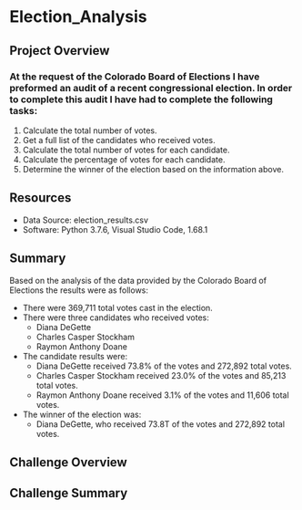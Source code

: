 # Election_Analysis

## Project Overview

### At the request of the Colorado Board of Elections I have preformed an audit of a recent congressional election. In order to complete this audit I have had to complete the following tasks:

1. Calculate the total number of votes.
2. Get a full list of the candidates who received votes.
3. Calculate the total number of votes for each candidate.
4. Calculate the percentage of votes for each candidate.
5. Determine the winner of the election based on the information above.

## Resources
- Data Source: election_results.csv
- Software: Python 3.7.6, Visual Studio Code, 1.68.1

## Summary
Based on the analysis of the data provided by the Colorado Board of Elections the results were as follows:
- There were 369,711 total votes cast in the election.
- There were three candidates who received votes:
	- Diana DeGette
	- Charles Casper Stockham
	- Raymon Anthony Doane
- The candidate results were:
	- Diana DeGette received 73.8% of the votes and 272,892 total votes.
	- Charles Casper Stockham received 23.0% of the votes and 85,213 total votes.
	- Raymon Anthony Doane received 3.1% of the votes and 11,606 total votes.
- The winner of the election was:
	- Diana DeGette, who received 73.8T of the votes and 272,892 total votes.

## Challenge Overview
## Challenge Summary 
